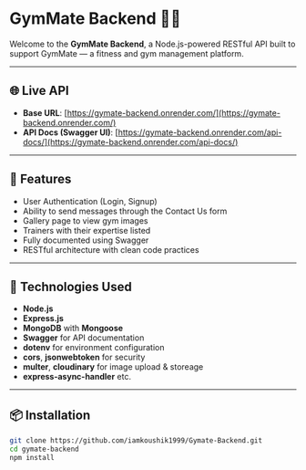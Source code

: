 # GymMate Backend 🏋️‍♂️

Welcome to the **GymMate Backend**, a Node.js-powered RESTful API built to support GymMate — a fitness and gym management platform.

---

## 🌐 Live API

- **Base URL**: [https://gymate-backend.onrender.com/](https://gymate-backend.onrender.com/)
- **API Docs (Swagger UI)**: [https://gymate-backend.onrender.com/api-docs/](https://gymate-backend.onrender.com/api-docs/)

---

## 📖 Features

- User Authentication (Login, Signup)
- Ability to send messages through the Contact Us form
- Gallery page to view gym images
- Trainers with their expertise listed
- Fully documented using Swagger
- RESTful architecture with clean code practices

---

## 🚀 Technologies Used

- **Node.js**
- **Express.js**
- **MongoDB** with **Mongoose**
- **Swagger** for API documentation
- **dotenv** for environment configuration
- **cors**, **jsonwebtoken** for security
- **multer**, **cloudinary** for image upload & storeage
- **express-async-handler** etc.

---

## 📦 Installation

```bash
git clone https://github.com/iamkoushik1999/Gymate-Backend.git
cd gymate-backend
npm install
```
